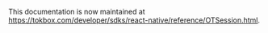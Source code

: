 This documentation is now maintained at https://tokbox.com/developer/sdks/react-native/reference/OTSession.html.
